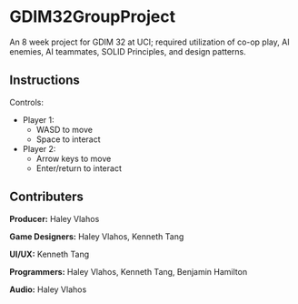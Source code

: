 # GDIM32GroupProject

An 8 week project for GDIM 32 at UCI; required utilization of co-op play, AI enemies, AI teammates, SOLID Principles, and design patterns.

## Instructions
Controls:

- Player 1:
  - WASD to move
  - Space to interact
- Player 2:
  - Arrow keys to move
  - Enter/return to interact

## Contributers
**Producer:** Haley Vlahos

**Game Designers:** Haley Vlahos, Kenneth Tang

**UI/UX:** Kenneth Tang

**Programmers:** Haley Vlahos, Kenneth Tang, Benjamin Hamilton

**Audio:** Haley Vlahos
